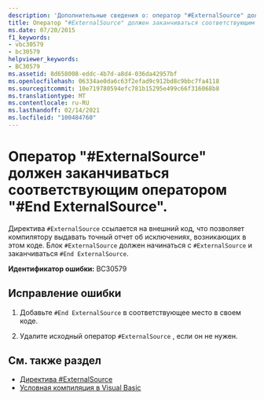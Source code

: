 ```yaml
---
description: 'Дополнительные сведения о: оператор "#ExternalSource" должен заканчиваться соответствующим "#End ExternalSource"'
title: Оператор "#ExternalSource" должен заканчиваться соответствующим оператором "#End ExternalSource".
ms.date: 07/20/2015
f1_keywords:
- vbc30579
- bc30579
helpviewer_keywords:
- BC30579
ms.assetid: 8d658008-eddc-4b7d-a8d4-036da42957bf
ms.openlocfilehash: 06334ae0da6c63f2efad9c912bd8c9bbc7fa4118
ms.sourcegitcommit: 10e719780594efc781b15295e499c66f316068b8
ms.translationtype: MT
ms.contentlocale: ru-RU
ms.lasthandoff: 02/14/2021
ms.locfileid: "100484760"
---
```

# <a name="externalsource-statement-must-end-with-a-matching-end-externalsource"></a>Оператор "#ExternalSource" должен заканчиваться соответствующим оператором "#End ExternalSource".

Директива `#ExternalSource` ссылается на внешний код, что позволяет компилятору выдавать точный отчет об исключениях, возникающих в этом коде. Блок `#ExternalSource` должен начинаться с `#ExternalSource` и заканчиваться `#End ExternalSource`.  
  
 **Идентификатор ошибки:** BC30579  
  
## <a name="to-correct-this-error"></a>Исправление ошибки  
  
1. Добавьте `#End ExternalSource` в соответствующее место в своем коде.  
  
2. Удалите исходный оператор `#ExternalSource` , если он не нужен.  
  
## <a name="see-also"></a>См. также раздел

- [Директива #ExternalSource](../language-reference/directives/externalsource-directive.md)
- [Условная компиляция в Visual Basic](../programming-guide/program-structure/conditional-compilation.md)
